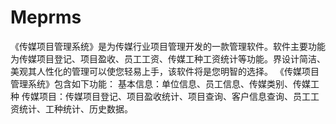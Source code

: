 # Meprms
 《传媒项目管理系统》是为传媒行业项目管理开发的一款管理软件。软件主要功能为传媒项目登记、项目盈收、员工工资、传媒工种工资统计等功能。界设计简洁、美观其人性化的管理可以使您轻易上手，该软件将是您明智的选择。 《传媒项目管理系统》包含如下功能： 基本信息：单位信息、员工信息、传媒类别、传媒工种 传媒项目：传媒项目登记、项目盈收统计、项目查询、客户信息查询、员工工资统计、工种统计、历史数据。
